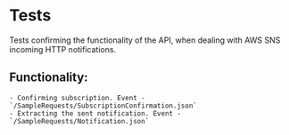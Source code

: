 ﻿# Tests

Tests confirming the functionality of the API, when dealing with AWS SNS incoming HTTP notifications.

## Functionality:
	- Confirming subscription. Event - `/SampleRequests/SubscriptionConfirmation.json`
	- Extracting the sent notification. Event - `/SampleRequests/Notification.json`


